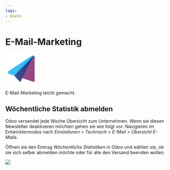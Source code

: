 ```yaml
---
tags:
- HowTo
---
```

# E-Mail-Marketing
![icons_odoo_mass_mailing](assets/icons_odoo_mass_mailing.png)

E-Mail-Marketing leicht gemacht.

## Wöchentliche Statistik abmelden

Odoo versendet jede Woche Übersicht zum Unternehmen. Wenn sie diesen Newsletter deaktiveren möchten gehen sie wie folgt vor: Navigieren im Entwicklermodus nach *Einstellunen > Technisch > E-Mail > Übersicht E-Mails*.

Öffnen sie den Eintrag *Wöchentliche Statistiken in Odoo* und wählen sie, ob sie sich selber abmelden möchte oder für alle den Versand beenden wollen.

![](assets/E-Mail-Marketing%20Versand%20beenden.png)